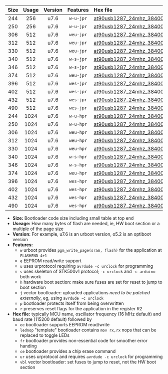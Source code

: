 |Size|Usage|Version|Features|Hex file|
|:-:|:-:|:-:|:-:|:--|
|244|256|u7.6|`w-u-jpr`|[at90usb1287_24mhz_38400bps_ur_vbl.hex](https://raw.githubusercontent.com/stefanrueger/urboot/main/bootloaders/at90usb1287/fcpu_24mhz/38400_bps/at90usb1287_24mhz_38400bps_ur_vbl.hex)|
|250|256|u7.6|`w-u-jpr`|[at90usb1287_24mhz_38400bps_lednop_ur_vbl.hex](https://raw.githubusercontent.com/stefanrueger/urboot/main/bootloaders/at90usb1287/fcpu_24mhz/38400_bps/at90usb1287_24mhz_38400bps_lednop_ur_vbl.hex)|
|306|512|u7.6|`weu-jpr`|[at90usb1287_24mhz_38400bps_ee_ur_vbl.hex](https://raw.githubusercontent.com/stefanrueger/urboot/main/bootloaders/at90usb1287/fcpu_24mhz/38400_bps/at90usb1287_24mhz_38400bps_ee_ur_vbl.hex)|
|312|512|u7.6|`weu-jpr`|[at90usb1287_24mhz_38400bps_ee_lednop_ur_vbl.hex](https://raw.githubusercontent.com/stefanrueger/urboot/main/bootloaders/at90usb1287/fcpu_24mhz/38400_bps/at90usb1287_24mhz_38400bps_ee_lednop_ur_vbl.hex)|
|330|512|u7.6|`weu-jpr`|[at90usb1287_24mhz_38400bps_ee_lednop_fr_ur_vbl.hex](https://raw.githubusercontent.com/stefanrueger/urboot/main/bootloaders/at90usb1287/fcpu_24mhz/38400_bps/at90usb1287_24mhz_38400bps_ee_lednop_fr_ur_vbl.hex)|
|340|512|u7.6|`w-s-jpr`|[at90usb1287_24mhz_38400bps_vbl.hex](https://raw.githubusercontent.com/stefanrueger/urboot/main/bootloaders/at90usb1287/fcpu_24mhz/38400_bps/at90usb1287_24mhz_38400bps_vbl.hex)|
|346|512|u7.6|`w-s-jpr`|[at90usb1287_24mhz_38400bps_lednop_vbl.hex](https://raw.githubusercontent.com/stefanrueger/urboot/main/bootloaders/at90usb1287/fcpu_24mhz/38400_bps/at90usb1287_24mhz_38400bps_lednop_vbl.hex)|
|374|512|u7.6|`weu-jpr`|[at90usb1287_24mhz_38400bps_ee_lednop_fr_ce_ur_vbl.hex](https://raw.githubusercontent.com/stefanrueger/urboot/main/bootloaders/at90usb1287/fcpu_24mhz/38400_bps/at90usb1287_24mhz_38400bps_ee_lednop_fr_ce_ur_vbl.hex)|
|396|512|u7.6|`wes-jpr`|[at90usb1287_24mhz_38400bps_ee_vbl.hex](https://raw.githubusercontent.com/stefanrueger/urboot/main/bootloaders/at90usb1287/fcpu_24mhz/38400_bps/at90usb1287_24mhz_38400bps_ee_vbl.hex)|
|402|512|u7.6|`wes-jpr`|[at90usb1287_24mhz_38400bps_ee_lednop_vbl.hex](https://raw.githubusercontent.com/stefanrueger/urboot/main/bootloaders/at90usb1287/fcpu_24mhz/38400_bps/at90usb1287_24mhz_38400bps_ee_lednop_vbl.hex)|
|432|512|u7.6|`wes-jpr`|[at90usb1287_24mhz_38400bps_ee_lednop_fr_vbl.hex](https://raw.githubusercontent.com/stefanrueger/urboot/main/bootloaders/at90usb1287/fcpu_24mhz/38400_bps/at90usb1287_24mhz_38400bps_ee_lednop_fr_vbl.hex)|
|490|512|u7.6|`wes-jpr`|[at90usb1287_24mhz_38400bps_ee_lednop_fr_ce_vbl.hex](https://raw.githubusercontent.com/stefanrueger/urboot/main/bootloaders/at90usb1287/fcpu_24mhz/38400_bps/at90usb1287_24mhz_38400bps_ee_lednop_fr_ce_vbl.hex)|
|244|1024|u7.6|`w-u-hpr`|[at90usb1287_24mhz_38400bps_ur.hex](https://raw.githubusercontent.com/stefanrueger/urboot/main/bootloaders/at90usb1287/fcpu_24mhz/38400_bps/at90usb1287_24mhz_38400bps_ur.hex)|
|250|1024|u7.6|`w-u-hpr`|[at90usb1287_24mhz_38400bps_lednop_ur.hex](https://raw.githubusercontent.com/stefanrueger/urboot/main/bootloaders/at90usb1287/fcpu_24mhz/38400_bps/at90usb1287_24mhz_38400bps_lednop_ur.hex)|
|306|1024|u7.6|`weu-hpr`|[at90usb1287_24mhz_38400bps_ee_ur.hex](https://raw.githubusercontent.com/stefanrueger/urboot/main/bootloaders/at90usb1287/fcpu_24mhz/38400_bps/at90usb1287_24mhz_38400bps_ee_ur.hex)|
|312|1024|u7.6|`weu-hpr`|[at90usb1287_24mhz_38400bps_ee_lednop_ur.hex](https://raw.githubusercontent.com/stefanrueger/urboot/main/bootloaders/at90usb1287/fcpu_24mhz/38400_bps/at90usb1287_24mhz_38400bps_ee_lednop_ur.hex)|
|330|1024|u7.6|`weu-hpr`|[at90usb1287_24mhz_38400bps_ee_lednop_fr_ur.hex](https://raw.githubusercontent.com/stefanrueger/urboot/main/bootloaders/at90usb1287/fcpu_24mhz/38400_bps/at90usb1287_24mhz_38400bps_ee_lednop_fr_ur.hex)|
|340|1024|u7.6|`w-s-hpr`|[at90usb1287_24mhz_38400bps.hex](https://raw.githubusercontent.com/stefanrueger/urboot/main/bootloaders/at90usb1287/fcpu_24mhz/38400_bps/at90usb1287_24mhz_38400bps.hex)|
|346|1024|u7.6|`w-s-hpr`|[at90usb1287_24mhz_38400bps_lednop.hex](https://raw.githubusercontent.com/stefanrueger/urboot/main/bootloaders/at90usb1287/fcpu_24mhz/38400_bps/at90usb1287_24mhz_38400bps_lednop.hex)|
|374|1024|u7.6|`weu-hpr`|[at90usb1287_24mhz_38400bps_ee_lednop_fr_ce_ur.hex](https://raw.githubusercontent.com/stefanrueger/urboot/main/bootloaders/at90usb1287/fcpu_24mhz/38400_bps/at90usb1287_24mhz_38400bps_ee_lednop_fr_ce_ur.hex)|
|396|1024|u7.6|`wes-hpr`|[at90usb1287_24mhz_38400bps_ee.hex](https://raw.githubusercontent.com/stefanrueger/urboot/main/bootloaders/at90usb1287/fcpu_24mhz/38400_bps/at90usb1287_24mhz_38400bps_ee.hex)|
|402|1024|u7.6|`wes-hpr`|[at90usb1287_24mhz_38400bps_ee_lednop.hex](https://raw.githubusercontent.com/stefanrueger/urboot/main/bootloaders/at90usb1287/fcpu_24mhz/38400_bps/at90usb1287_24mhz_38400bps_ee_lednop.hex)|
|432|1024|u7.6|`wes-hpr`|[at90usb1287_24mhz_38400bps_ee_lednop_fr.hex](https://raw.githubusercontent.com/stefanrueger/urboot/main/bootloaders/at90usb1287/fcpu_24mhz/38400_bps/at90usb1287_24mhz_38400bps_ee_lednop_fr.hex)|
|490|1024|u7.6|`wes-hpr`|[at90usb1287_24mhz_38400bps_ee_lednop_fr_ce.hex](https://raw.githubusercontent.com/stefanrueger/urboot/main/bootloaders/at90usb1287/fcpu_24mhz/38400_bps/at90usb1287_24mhz_38400bps_ee_lednop_fr_ce.hex)|

- **Size:** Bootloader code size including small table at top end
- **Useage:** How many bytes of flash are needed, ie, HW boot section or a multiple of the page size
- **Version:** For example, u7.6 is an urboot version, o5.2 is an optiboot version
- **Features:**
  + `w` urboot provides `pgm_write_page(sram, flash)` for the application at `FLASHEND-4+1`
  + `e` EEPROM read/write support
  + `u` uses urprotocol requiring `avrdude -c urclock` for programming
  + `s` uses skeleton of STK500v1 protocol; `-c urclock` and `-c arduino` both work
  + `h` hardware boot section: make sure fuses are set for reset to jump to boot section
  + `j` vector bootloader: uploaded applications *need to be patched externally*, eg, using `avrdude -c urclock`
  + `p` bootloader protects itself from being overwritten
  + `r` preserves reset flags for the application in the register R2
- **Hex file:** typically MCU name, oscillator frequency (16 MHz default) and baud rate (115200 default) followed by
  + `ee` bootloader supports EEPROM read/write
  + `lednop` "template" bootloader contains `mov rx,rx` nops that can be replaced to toggle LEDs
  + `fr` bootloader provides non-essential code for smoother error handing
  + `ce` bootloader provides a chip erase command
  + `ur` uses urprotocol and requires `avrdude -c urclock` for programming
  + `vbl` vector bootloader: set fuses to jump to reset, not the HW boot section
